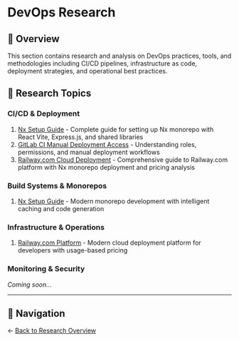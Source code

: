 # DevOps Research

## 🚀 Overview

This section contains research and analysis on DevOps practices, tools, and methodologies including CI/CD pipelines, infrastructure as code, deployment strategies, and operational best practices.

## 📁 Research Topics

### CI/CD & Deployment
1. [Nx Setup Guide](./nx-setup-guide/README.md) - Complete guide for setting up Nx monorepo with React Vite, Express.js, and shared libraries
2. [GitLab CI Manual Deployment Access](./gitlab-ci-manual-deployment-access/README.md) - Understanding roles, permissions, and manual deployment workflows
3. [Railway.com Cloud Deployment](./railway-com/README.md) - Comprehensive guide to Railway.com platform with Nx monorepo deployment and pricing analysis

### Build Systems & Monorepos  
1. [Nx Setup Guide](./nx-setup-guide/README.md) - Modern monorepo development with intelligent caching and code generation

### Infrastructure & Operations
1. [Railway.com Platform](./railway-com/README.md) - Modern cloud deployment platform for developers with usage-based pricing

### Monitoring & Security
*Coming soon...*

---

## 🔗 Navigation

← [Back to Research Overview](../README.md)
